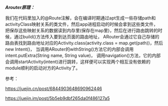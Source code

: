***Arouter原理：***

我们在代码里加入的@Route注解，会在编译时期通过apt生成一些存储path和activityClass映射关系的类文件，然后app进程启动的时候会拿到这些类文件，
把保存这些映射关系的数据读到内存里(保存在map里)，然后在进行路由跳转的时候，通过build()方法传入要到达页面的路由地址，
ARouter会通过它自己存储的路由表找到路由地址对应的Activity.class(activity.class = map.get(path))，然后new Intent()，
当调用ARouter的withString()方法它的内部会调用intent.putExtra(String name, String value)，
调用navigation()方法，它的内部会调用startActivity(intent)进行跳转，这样便可以实现两个相互没有依赖的module顺利的启动对方的Activity了。

参考：

https://juejin.cn/post/6844903648690962446

https://juejin.im/post/5b5eb9dbf265da0f486127a5
